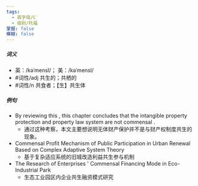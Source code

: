 ```yaml
---
tags:
  - 首字母/C
  - 级别/托福
掌握: false
模糊: false
---
```

##### 词义
- 英：/kəˈmensl/； 美：/kəˈmensl/
- #词性/adj  共生的；共栖的
- #词性/n  共食者；【生】共生体
##### 例句
- By reviewing this , this chapter concludes that the intangible property protection and property law system are not commensal .
	- 通过这种考察，本文主要想说明无体财产保护并不是与财产权制度共生的现象。
- Commensal Profit Mechanism of Public Participation in Urban Renewal Based on Complex Adaptive System Theory
	- 基于复杂适应系统的旧城改造利益共生参与机制
- The Research of Enterprises ' Commensal Financing Mode in Eco-Industrial Park
	- 生态工业园区内企业共生融资模式研究

